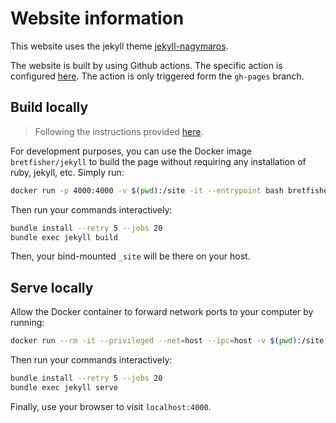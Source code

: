 # Website information

This website uses the jekyll theme [jekyll-nagymaros](https://github.com/piazzai/jekyll-nagymaros).

The website is built by using Github actions. The specific action is configured [here](.github/workflows/jekyll.yml). The action is only triggered form the `gh-pages` branch. 

## Build locally

> Following the instructions provided [here](https://github.com/BretFisher/jekyll-serve).

For development purposes, you can use the Docker image `bretfisher/jekyll` to build the page without requiring any installation of ruby, jekyll, etc. Simply run:
```bash
docker run -p 4000:4000 -v $(pwd):/site -it --entrypoint bash bretfisher/jekyll
```
Then run your commands interactively:
```bash
bundle install --retry 5 --jobs 20
bundle exec jekyll build
```
Then, your bind-mounted `_site` will be there on your host.

## Serve locally

Allow the Docker container to forward network ports to your computer by running:
```bash
docker run --rm -it --privileged --net=host --ipc=host -v $(pwd):/site -it --entrypoint bash bretfisher/jekyll
```
Then run your commands interactively:
```bash
bundle install --retry 5 --jobs 20
bundle exec jekyll serve
```
Finally, use your browser to visit `localhost:4000`.